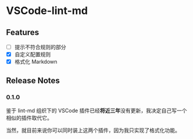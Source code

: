 # VSCode-lint-md

## Features

- [ ] 提示不符合规则的部分
- [x] 自定义配置规则
- [x] 格式化 Markdown

## Release Notes

### 0.1.0

鉴于 lint-md 组织下的 VSCode 插件已经**将近三年**没有更新，我决定自己写一个相似的插件取代它。

当然，就目前来说你可以同时装上这两个插件，因为我只实现了格式化功能。
